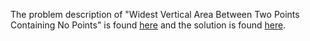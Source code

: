 The problem description of "Widest Vertical Area Between Two Points Containing No Points" is found [here](https://leetcode.com/problems/widest-vertical-area-between-two-points-containing-no-points/) and the solution is found [here](https://github.com/aurimas13/LeetCode-HackerRank-MAANG/blob/main/LeetCode/Python%20Solutions/Widest%20Vertical%20Area%20Between%20Two%20Points%20Containing%20No%20Points/widest.py).
